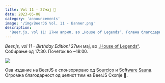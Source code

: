 ```yaml
---
title: Vol 11 - 27мај 🎂
date: 2023-05-08
category: 'announcements'
image: '/img/BeerJS Vol. 11 - Banner.png'
description:
  'Beer.js, vol 11! 27ми април, во „House of Legends“. Голема благодарност до Sourcico и Software Sauna за поддршката!'
---
```


_Beer.js, vol 11 - Birthday Edition!_ 27ми мај, во [„House of Legends“](https://www.facebook.com/HOL.Club.Skopje/).
Собирање од 17:30. Почеток во ~18:00.

<img src="/img/BeerJS Vol. 11 - Banner.png" />

Ова издание на BeerJS е спонзорирано од [Sourcico](https://sourcico.com) и [Software Sauna](https://softwaresauna.com).
Огромна блaгодарност од целиот тим на BeerJS Скопје 🍻.
